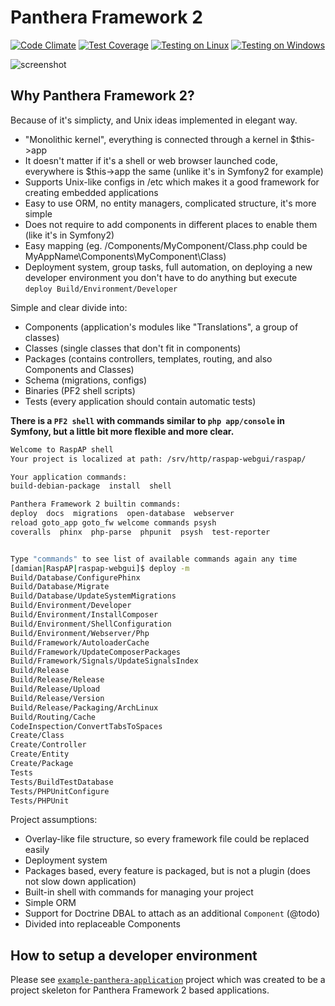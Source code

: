 Panthera Framework 2
====================

[![Code Climate](https://codeclimate.com/github/Panthera-Framework/panthera/badges/gpa.svg)](https://codeclimate.com/github/Panthera-Framework/panthera)
[![Test Coverage](https://codeclimate.com/github/Panthera-Framework/panthera/badges/coverage.svg)](https://codeclimate.com/github/Panthera-Framework/panthera/coverage)
[![Testing on Linux](https://travis-ci.org/Panthera-Framework/panthera.svg)](https://travis-ci.org/Panthera-Framework/panthera)
[![Testing on Windows](https://ci.appveyor.com/api/projects/status/teku9sij735ivmhn?svg=true)](https://ci.appveyor.com/project/webnull/panthera)

![screenshot](http://oi59.tinypic.com/2mypxr5.jpg)

## Why Panthera Framework 2?

Because of it's simplicty, and Unix ideas implemented in elegant way.

- "Monolithic kernel", everything is connected through a kernel in $this->app
- It doesn't matter if it's a shell or web browser launched code, everywhere is $this->app the same (unlike it's in Symfony2 for example)
- Supports Unix-like configs in /etc which makes it a good framework for creating embedded applications
- Easy to use ORM, no entity managers, complicated structure, it's more simple
- Does not require to add components in different places to enable them (like it's in Symfony2)
- Easy mapping (eg. /Components/MyComponent/Class.php could be MyAppName\Components\MyComponent\Class)
- Deployment system, group tasks, full automation, on deploying a new developer environment you don't have to do anything but execute `deploy Build/Environment/Developer`

Simple and clear divide into:
- Components (application's modules like "Translations", a group of classes)
- Classes (single classes that don't fit in components)
- Packages (contains controllers, templates, routing, and also Components and Classes)
- Schema (migrations, configs)
- Binaries (PF2 shell scripts)
- Tests (every application should contain automatic tests)

**There is a `PF2 shell` with commands similar to `php app/console` in Symfony, but a little bit more flexible and more clear.**

```bash
Welcome to RaspAP shell
Your project is localized at path: /srv/http/raspap-webgui/raspap/

Your application commands:
build-debian-package  install  shell

Panthera Framework 2 builtin commands:
deploy  docs  migrations  open-database  webserver
reload goto_app goto_fw welcome commands psysh
coveralls  phinx  php-parse  phpunit  psysh  test-reporter


Type "commands" to see list of available commands again any time
[damian|RaspAP|raspap-webgui]$ deploy -m
Build/Database/ConfigurePhinx
Build/Database/Migrate
Build/Database/UpdateSystemMigrations
Build/Environment/Developer
Build/Environment/InstallComposer
Build/Environment/ShellConfiguration
Build/Environment/Webserver/Php
Build/Framework/AutoloaderCache
Build/Framework/UpdateComposerPackages
Build/Framework/Signals/UpdateSignalsIndex
Build/Release
Build/Release/Release
Build/Release/Upload
Build/Release/Version
Build/Release/Packaging/ArchLinux
Build/Routing/Cache
CodeInspection/ConvertTabsToSpaces
Create/Class
Create/Controller
Create/Entity
Create/Package
Tests
Tests/BuildTestDatabase
Tests/PHPUnitConfigure
Tests/PHPUnit
```



Project assumptions:

- Overlay-like file structure, so every framework file could be replaced easily
- Deployment system
- Packages based, every feature is packaged, but is not a plugin (does not slow down application)
- Built-in shell with commands for managing your project
- Simple ORM
- Support for Doctrine DBAL to attach as an additional `Component` (@todo)
- Divided into replaceable Components

## How to setup a developer environment
Please see [`example-panthera-application`](https://github.com/Panthera-Framework/example-panthera-application) project which was created to be a project skeleton
for Panthera Framework 2 based applications.
